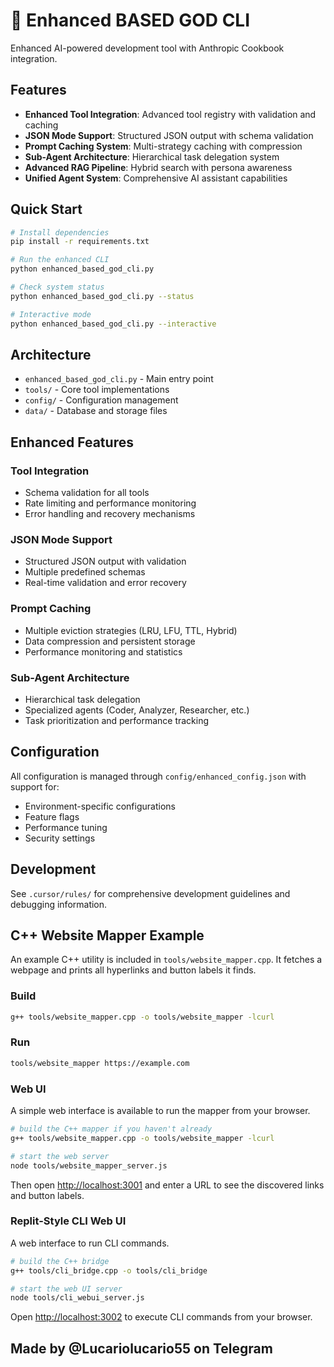 # 🚀 Enhanced BASED GOD CLI

Enhanced AI-powered development tool with Anthropic Cookbook integration.

## Features

- **Enhanced Tool Integration**: Advanced tool registry with validation and caching
- **JSON Mode Support**: Structured JSON output with schema validation
- **Prompt Caching System**: Multi-strategy caching with compression
- **Sub-Agent Architecture**: Hierarchical task delegation system
- **Advanced RAG Pipeline**: Hybrid search with persona awareness
- **Unified Agent System**: Comprehensive AI assistant capabilities

## Quick Start

```bash
# Install dependencies
pip install -r requirements.txt

# Run the enhanced CLI
python enhanced_based_god_cli.py

# Check system status
python enhanced_based_god_cli.py --status

# Interactive mode
python enhanced_based_god_cli.py --interactive
```

## Architecture

- `enhanced_based_god_cli.py` - Main entry point
- `tools/` - Core tool implementations
- `config/` - Configuration management
- `data/` - Database and storage files

## Enhanced Features

### Tool Integration
- Schema validation for all tools
- Rate limiting and performance monitoring
- Error handling and recovery mechanisms

### JSON Mode Support
- Structured JSON output with validation
- Multiple predefined schemas
- Real-time validation and error recovery

### Prompt Caching
- Multiple eviction strategies (LRU, LFU, TTL, Hybrid)
- Data compression and persistent storage
- Performance monitoring and statistics

### Sub-Agent Architecture
- Hierarchical task delegation
- Specialized agents (Coder, Analyzer, Researcher, etc.)
- Task prioritization and performance tracking

## Configuration

All configuration is managed through `config/enhanced_config.json` with support for:
- Environment-specific configurations
- Feature flags
- Performance tuning
- Security settings

## Development

See `.cursor/rules/` for comprehensive development guidelines and debugging information.

## C++ Website Mapper Example

An example C++ utility is included in `tools/website_mapper.cpp`. It fetches a
webpage and prints all hyperlinks and button labels it finds.

### Build

```bash
g++ tools/website_mapper.cpp -o tools/website_mapper -lcurl
```

### Run

```bash
tools/website_mapper https://example.com
```

### Web UI

A simple web interface is available to run the mapper from your browser.

```bash
# build the C++ mapper if you haven't already
g++ tools/website_mapper.cpp -o tools/website_mapper -lcurl

# start the web server
node tools/website_mapper_server.js
```

Then open [http://localhost:3001](http://localhost:3001) and enter a URL to
see the discovered links and button labels.

### Replit-Style CLI Web UI

A web interface to run CLI commands.

```bash
# build the C++ bridge
g++ tools/cli_bridge.cpp -o tools/cli_bridge

# start the web UI server
node tools/cli_webui_server.js
```

Open [http://localhost:3002](http://localhost:3002) to execute CLI commands from your browser.

## Made by @Lucariolucario55 on Telegram

